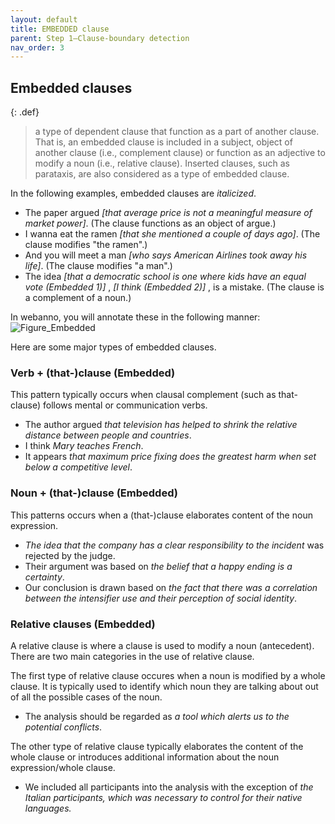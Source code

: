 ```yaml
---
layout: default
title: EMBEDDED clause
parent: Step 1–Clause-boundary detection
nav_order: 3
---
```


## Embedded clauses

{: .def}
> a type of dependent clause that function as a part of another clause. That is, an embedded clause is included in a subject, object of another clause (i.e., complement clause) or function as an adjective to modify a noun (i.e., relative clause). Inserted clauses, such as parataxis, are also considered as a type of embedded clause.

In the following examples, embedded clauses are _italicized_.

- The paper argued _[that average price is not a meaningful measure of market power]_. (The clause functions as an object of argue.)
- I wanna eat the ramen _[that she mentioned a couple of days ago]_. (The clause modifies "the ramen".)
- And you will meet a man _[who says American Airlines took away his life]_. (The clause modifies "a man".)
- The idea _[that a democratic school is one where kids have an equal vote (Embedded 1)]_ , _[I think (Embedded 2)]_ , is a mistake. (The clause is a complement of a noun.)

In webanno, you will annotate these in the following manner:
![Figure_Embedded](./figures/Embedded1.png)

Here are some major types of embedded clauses.

### Verb + (that-)clause (Embedded)
This pattern typically occurs when clausal complement (such as that-clause) follows mental or communication verbs.

- The author argued _that television has helped to shrink the relative distance between people and countries_.
- I think _Mary teaches French_.
- It appears _that maximum price fixing does the greatest harm when set below a competitive level_.

### Noun + (that-)clause (Embedded)
This patterns occurs when a (that-)clause elaborates content of the noun expression. 

- _The idea that the company has a clear responsibility to the incident_ was rejected by the judge.
- Their argument was based on _the belief that a happy ending is a certainty_.
- Our conclusion is drawn based on _the fact that there was a correlation between the intensifier use and their perception of social identity_.


### Relative clauses (Embedded)
A relative clause is where a clause is used to modify a noun (antecedent). There are two main categories in the use of relative clause.

The first type of relative clause occures when a noun is modified by a whole clause. It is typically used to identify which noun they are talking about out of all the possible cases of the noun.
- The analysis should be regarded as _a tool which alerts us to the potential conflicts_.

The other type of relative clause typically elaborates the content of the whole clause or introduces additional information about the noun expression/whole clause.

- We included all participants into the analysis with the exception of _the Italian participants, which was necessary to control for their native languages._ 
